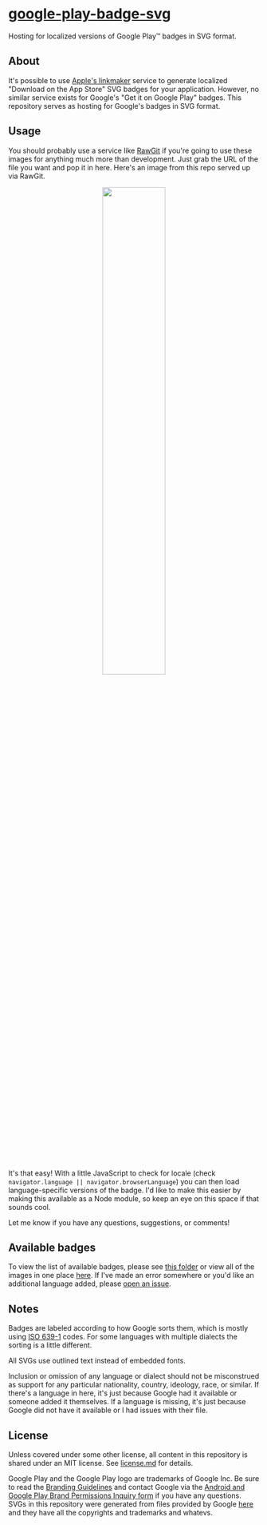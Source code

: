 [google-play-badge-svg](http://steverichey.github.io/google-play-badge-svg/)
=====================

Hosting for localized versions of Google Play™ badges in SVG format.

## About

It's possible to use [Apple's linkmaker](https://linkmaker.itunes.apple.com/us/) service to generate localized "Download on the App Store" SVG badges for your application. However, no similar service exists for Google's "Get it on Google Play" badges. This repository serves as hosting for Google's badges in SVG format.

## Usage

You should probably use a service like [RawGit](https://rawgit.com/) if you're going to use these images for anything much more than development. Just grab the URL of the file you want and pop it in here. Here's an image from this repo served up via RawGit.

<p align="center">
<img src="https://cdn.rawgit.com/steverichey/google-play-badge-svg/master/img/fr_get.svg" width="50%">
</p>

It's that easy! With a little JavaScript to check for locale (check `navigator.language || navigator.browserLanguage`) you can then load language-specific versions of the badge. I'd like to make this easier by making this available as a Node module, so keep an eye on this space if that sounds cool.

Let me know if you have any questions, suggestions, or comments!

## Available badges

To view the list of available badges, please see [this folder](./img) or view all of the images in one place [here](http://steverichey.github.io/google-play-badge-svg/all.html). If I've made an error somewhere or you'd like an additional language added, please [open an issue](https://github.com/steverichey/google-play-badge-svg/issues).

## Notes

Badges are labeled according to how Google sorts them, which is mostly using [ISO 639-1](http://en.wikipedia.org/wiki/List_of_ISO_639-1_codes) codes. For some languages with multiple dialects the sorting is a little different.

All SVGs use outlined text instead of embedded fonts.

Inclusion or omission of any language or dialect should not be misconstrued as support for any particular nationality, country, ideology, race, or similar. If there's a language in here, it's just because Google had it available or someone added it themselves. If a language is missing, it's just because Google did not have it available or I had issues with their file.

## License

Unless covered under some other license, all content in this repository is shared under an MIT license. See [license.md](./license.md) for details.

Google Play and the Google Play logo are trademarks of Google Inc. Be sure to read the [Branding Guidelines](https://developer.android.com/distribute/tools/promote/brand.html) and contact Google via the [Android and Google Play Brand Permissions Inquiry form](https://support.google.com/googleplay/contact/brand_developer) if you have any questions. SVGs in this repository were generated from files provided by Google [here](https://play.google.com/intl/en_us/badges/) and they have all the copyrights and trademarks and whatevs.
